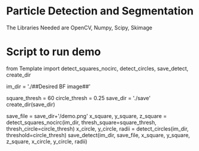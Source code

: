 # Particle Detection and Segmentation
The Libraries Needed are OpenCV, Numpy, Scipy, Skimage

# Script to run demo

from Template import detect_squares_nocirc, detect_circles, save_detect, create_dir

im_dir = './##Desired BF image##'

square_thresh = 60
circle_thresh = 0.25
save_dir = './save'
create_dir(save_dir)

save_file = save_dir+'/demo.png'
x_square, y_square, z_square = detect_squares_nocirc(im_dir, thresh_square=square_thresh, thresh_circle=circle_thresh)
x_circle, y_circle, radii = detect_circles(im_dir, threshold=circle_thresh)
save_detect(im_dir, save_file, x_square, y_square, z_square, x_circle, y_circle, radii)



